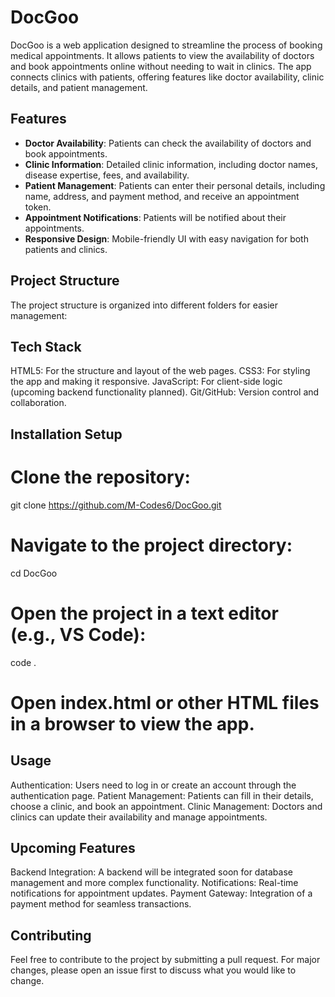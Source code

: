 # DocGoo

DocGoo is a web application designed to streamline the process of booking medical appointments. It allows patients to view the availability of doctors and book appointments online without needing to wait in clinics. The app connects clinics with patients, offering features like doctor availability, clinic details, and patient management.

## Features

- **Doctor Availability**: Patients can check the availability of doctors and book appointments.
- **Clinic Information**: Detailed clinic information, including doctor names, disease expertise, fees, and availability.
- **Patient Management**: Patients can enter their personal details, including name, address, and payment method, and receive an appointment token.
- **Appointment Notifications**: Patients will be notified about their appointments.
- **Responsive Design**: Mobile-friendly UI with easy navigation for both patients and clinics.

## Project Structure

The project structure is organized into different folders for easier management:

## Tech Stack
HTML5: For the structure and layout of the web pages.
CSS3: For styling the app and making it responsive.
JavaScript: For client-side logic (upcoming backend functionality planned).
Git/GitHub: Version control and collaboration.


## Installation Setup

  # Clone the repository:
   git clone https://github.com/M-Codes6/DocGoo.git

  # Navigate to the project directory:
  cd DocGoo

# Open the project in a text editor (e.g., VS Code):
  code .

  # Open index.html or other HTML files in a browser to view the app.

 ## Usage
 
Authentication: Users need to log in or create an account through the authentication page.
Patient Management: Patients can fill in their details, choose a clinic, and book an appointment.
Clinic Management: Doctors and clinics can update their availability and manage appointments.

## Upcoming Features
Backend Integration: A backend will be integrated soon for database management and more complex functionality.
Notifications: Real-time notifications for appointment updates.
Payment Gateway: Integration of a payment method for seamless transactions.

## Contributing
Feel free to contribute to the project by submitting a pull request. For major changes, please open an issue first to discuss what you would like to change.
